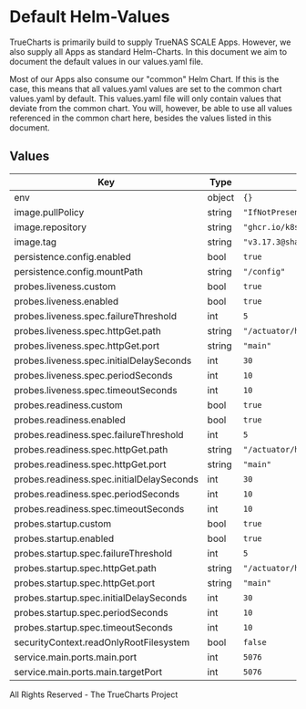 # Default Helm-Values

TrueCharts is primarily build to supply TrueNAS SCALE Apps.
However, we also supply all Apps as standard Helm-Charts. In this document we aim to document the default values in our values.yaml file.

Most of our Apps also consume our "common" Helm Chart.
If this is the case, this means that all values.yaml values are set to the common chart values.yaml by default. This values.yaml file will only contain values that deviate from the common chart.
You will, however, be able to use all values referenced in the common chart here, besides the values listed in this document.

## Values

| Key | Type | Default | Description |
|-----|------|---------|-------------|
| env | object | `{}` |  |
| image.pullPolicy | string | `"IfNotPresent"` |  |
| image.repository | string | `"ghcr.io/k8s-at-home/nzbhydra2"` |  |
| image.tag | string | `"v3.17.3@sha256:9c1a08356359e75051b03ec614b4df5f6f24558a183de6feacb3a5c2ff232b77"` |  |
| persistence.config.enabled | bool | `true` |  |
| persistence.config.mountPath | string | `"/config"` |  |
| probes.liveness.custom | bool | `true` |  |
| probes.liveness.enabled | bool | `true` |  |
| probes.liveness.spec.failureThreshold | int | `5` |  |
| probes.liveness.spec.httpGet.path | string | `"/actuator/health/livenessState"` |  |
| probes.liveness.spec.httpGet.port | string | `"main"` |  |
| probes.liveness.spec.initialDelaySeconds | int | `30` |  |
| probes.liveness.spec.periodSeconds | int | `10` |  |
| probes.liveness.spec.timeoutSeconds | int | `10` |  |
| probes.readiness.custom | bool | `true` |  |
| probes.readiness.enabled | bool | `true` |  |
| probes.readiness.spec.failureThreshold | int | `5` |  |
| probes.readiness.spec.httpGet.path | string | `"/actuator/health/readinessState"` |  |
| probes.readiness.spec.httpGet.port | string | `"main"` |  |
| probes.readiness.spec.initialDelaySeconds | int | `30` |  |
| probes.readiness.spec.periodSeconds | int | `10` |  |
| probes.readiness.spec.timeoutSeconds | int | `10` |  |
| probes.startup.custom | bool | `true` |  |
| probes.startup.enabled | bool | `true` |  |
| probes.startup.spec.failureThreshold | int | `5` |  |
| probes.startup.spec.httpGet.path | string | `"/actuator/health/readinessState"` |  |
| probes.startup.spec.httpGet.port | string | `"main"` |  |
| probes.startup.spec.initialDelaySeconds | int | `30` |  |
| probes.startup.spec.periodSeconds | int | `10` |  |
| probes.startup.spec.timeoutSeconds | int | `10` |  |
| securityContext.readOnlyRootFilesystem | bool | `false` |  |
| service.main.ports.main.port | int | `5076` |  |
| service.main.ports.main.targetPort | int | `5076` |  |

All Rights Reserved - The TrueCharts Project
